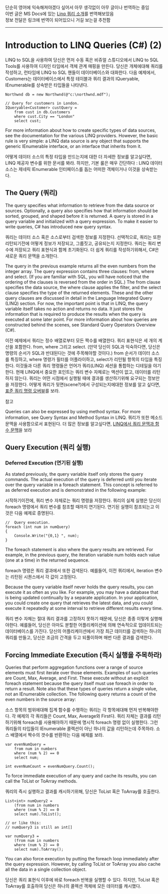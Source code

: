 단순히 영어에 익숙해져야겠다 싶어서 아무 생각없이 아무 글이나 번역하는 중임  
이번 글은 MS Docs에 있는 [Linq 쿼리 소개](https://docs.microsoft.com/ko-kr/dotnet/csharp/programming-guide/concepts/linq/introduction-to-linq-queries)를 번역해보았음  
정보 전달은 링크에 번역이 되어있으니 거길 보는걸 추천함  

-----------------------------------------

# Introduction to LINQ Queries (C#) (2)

LINQ to SQL을 사용하여 당신은 먼저 수동 혹은 비쥬얼 스튜디오에서 LINQ to SQL Tools를 사용하여 디자인 타임에서 객체 관계 매핑을 만든다. 당신은 개체에대해 쿼리를 작성하고, 런타임에 LINQ to SQL 핸들이 데이터베이스와 대화한다. 다음 예제에서, Customers는 데이터베이스에서 특정 테이블과 쿼리 결과의 IQueryable<T>, IEnumerable<T>를 상속받은 타입들을 나타낸다.  

    Northwnd db = new Northwnd(@"c:\northwnd.mdf");  
    
    // Query for customers in London.  
    IQueryable<Customer> custQuery =  
        from cust in db.Customers  
        where cust.City == "London"  
        select cust; 

For more information about how to create specific types of data sources, see the documentation for the various LINQ providers. However, the basic rule is very simple: a LINQ data source is any object that supports the generic IEnumerable<T> interface, or an interface that inherits from it.

어떻게 데이터 소스의 특정 타입을 만드는지에 대한 더 자세한 정보를 알고싶다면, LINQ 제공자 변수를 위한 문서를 봐라. 하지만, 기본 룰은 매우 간단하다 : LINQ 데이터 소스는 제네릭 IEnumerable<T> 인터페이스를 돕는 어떠한 객체이거나 이것을 상속받는다.

## The Query (쿼리)

The query specifies what information to retrieve from the data source or sources. Optionally, a query also specifies how that information should be sorted, grouped, and shaped before it is returned. A query is stored in a query variable and initialized with a query expression. To make it easier to write queries, C# has introduced new query syntax.  

쿼리는 데이터 소스 혹은 소스로부터 검색한 정보를 지정한다. 선택적으로, 쿼리는 또한 리턴되기전에 어떻게 정보가 저장되고, 그룹짓고, 공유되는지 지정한다. 쿼리는 쿼리 변수에 저장되고 쿼리 표현식과 함께 초기화된다. 더 쉽게 쿼리를 작성하기위해서, C#은 새로운 쿼리 문맥을 소개한다.  


The query in the previous example returns all the even numbers from the integer array. The query expression contains three clauses: from, where and select. (If you are familiar with SQL, you will have noticed that the ordering of the clauses is reversed from the order in SQL.) The from clause specifies the data source, the where clause applies the filter, and the select clause specifies the type of the returned elements. These and the other query clauses are discussed in detail in the Language Integrated Query (LINQ) section. For now, the important point is that in LINQ, the query variable itself takes no action and returns no data. It just stores the information that is required to produce the results when the query is executed at some later point. For more information about how queries are constructed behind the scenes, see Standard Query Operators Overview (C#).

이전 예제에서 쿼리는 정수 배열로부터 모든 짝수를 배열한다. 쿼리 표현식은 세 개의 계산을 포함한다. from, where 그리고 select. 
(만약 당신이 SQL과 익숙하다면, 당신은 명령의 순서가 SQL과 반대된다는 것에 주목해야할 것이다.) from 순서가 데이터 소스를 특징하고, where 명령가 필터를 어플라이하고, select가 리턴될 항목의 타입을 특징한다. 이것들과 다른 쿼리 명령들은 언어가 쿼리(LINQ) 세션을 통합하는 디테일을 야기한다. 현재 LINQ에서 중요한 포인트는 쿼리 변수 자체로는 액션이 없고, 데이터를 리턴하지 않는다. 쿼리는 어떤 시점에서 실행될 때에 결과를 생산하기위해 요구되는 정보만을 저장한다. 어떻게 쿼리가 뒷면(scene?)에서 구성되는지에대한 정보를 알고 싶다면, [표준 쿼리 명령 오버뷰](https://docs.microsoft.com/ko-kr/dotnet/csharp/programming-guide/concepts/linq/standard-query-operators-overview)를 보라.

 참고

Queries can also be expressed by using method syntax. For more information, see Query Syntax and Method Syntax in LINQ.
쿼리가 또한 메소드 문맥을 사용함으로서 표현된다. 더 많은 정보를 알고싶다면, [LINQ에서 쿼리 문맥과 함수 문맥](https://docs.microsoft.com/ko-kr/dotnet/csharp/programming-guide/concepts/linq/query-syntax-and-method-syntax-in-linq)을 보라

## Query Execution (쿼리 실행)

### Deferred Execution (연기된 실행)

As stated previously, the query variable itself only stores the query commands. The actual execution of the query is deferred until you iterate over the query variable in a foreach statement. This concept is referred to as deferred execution and is demonstrated in the following example:

시작하기이전에, 쿼리 변수 자체로는 쿼리 명령을 저장한다. 쿼리의 실제 실행은 당신이 foreach 명령에서 쿼리 변수를 참조할 때까지 연기된다. 연기된 실행이 참조되는고 이것은 다음 예제로 증명된다.

    //  Query execution.
    foreach (int num in numQuery)
    {
        Console.Write("{0,1} ", num);
    }


The foreach statement is also where the query results are retrieved. For example, in the previous query, the iteration variable num holds each value (one at a time) in the returned sequence.

foreach 명령은 쿼리 결과에서 또한 검색된다. 예를들어, 이전 쿼리에서, iteration 변수는 리턴된 시퀀스에서 각 값이 고정된다. 

Because the query variable itself never holds the query results, you can execute it as often as you like. For example, you may have a database that is being updated continually by a separate application. In your application, you could create one query that retrieves the latest data, and you could execute it repeatedly at some interval to retrieve different results every time.

쿼리 변수 자체는 절대 쿼리 결과를 고정하지 못하기 때문에, 당신은 종종 이렇게 실행해야한다. 예를들어, 당신은 아마도 분할한 어플리케이션에 의해 연속적으로 업데이트되는 데이터베이스를 가진다. 당신의 어플리케이션에서 가장 최근 데이터를 검색하는 하나의 쿼리를 만들고, 당신은 조금의 간격을 두고 되풀이하며 매번 다른 결과를 검색한다.

## Forcing Immediate Execution (즉시 실행을 주목하라)

Queries that perform aggregation functions over a range of source elements must first iterate over those elements. Examples of such queries are Count, Max, Average, and First. These execute without an explicit foreach statement because the query itself must use foreach in order to return a result. Note also that these types of queries return a single value, not an IEnumerable collection. The following query returns a count of the even numbers in the source array:

소스 항목의 범위에대해 집계 함수를 수행하는 쿼리는 각 항목에대해 먼저 반복해야한다. 각 예제의 각 쿼리들은 Count, Max, Average와 First다. 쿼리 자체는 결과를 리턴하기위해 foreach를 사용해야하기 때문에 명시적 foreach 명령 없이 실행한다. 그런 쿼리들의 타입들이 IEnumerable 콜렉션이 아닌 하나의 값을 리턴하는데 주목하라. 소스 배열에서 짝수의 갯수를 반환하는 다음 예제를 보라.

    var evenNumQuery =
        from num in numbers
        where (num % 2) == 0
        select num;

    int evenNumCount = evenNumQuery.Count();

To force immediate execution of any query and cache its results, you can call the ToList or ToArray methods.  

쿼리의 즉시 실행하고 결과를 캐시하기위해, 당신은 ToList 혹은 ToArray를 호출한다.

    List<int> numQuery2 =
        (from num in numbers
        where (num % 2) == 0
        select num).ToList();

    // or like this:
    // numQuery3 is still an int[]

    var numQuery3 =
        (from num in numbers
        where (num % 2) == 0
        select num).ToArray();

You can also force execution by putting the foreach loop immediately after the query expression. However, by calling ToList or ToArray you also cache all the data in a single collection object.

당신은 쿼리 표현식 이후에 바로 foreach 반복을 실행할 수 있다. 하지만, ToList 혹은 ToArray를 호출하여 당신은 하나의 콜렉션 객체에 모든 데이터를 캐시했다.
